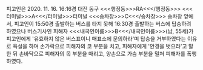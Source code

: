 피고인은 2020. 11. 16. 16:16경 대전 동구 <<<행정동>>>RA<<</행정동>>> <<<터미널>>>A<<</터미널>>>터미널 <<<승차장>>>C<<</승차장>>> 승차장 앞에서, 피고인이 15:50경 출발하는 버스를 타지 못해 16:30경 출발하는 버스에 탑승하려 하였으나 버스기사인 피해자 <<<내국인이름>>>B<<</내국인이름>>>(남, 55세)가 피고인에게 '유효하지 않은 버스표이니 매표소에 문의하라'며 탑승을 거부하였다는 이유로 욕설을 하며 손가락으로 피해자의 코 부분을 치고, 피해자에게 '안경을 벗으라'고 말한 뒤 손바닥으로 피해자의 목 부분을 때리고, 양손으로 가슴 부분을 밀쳐 피해자를 폭행하였다.